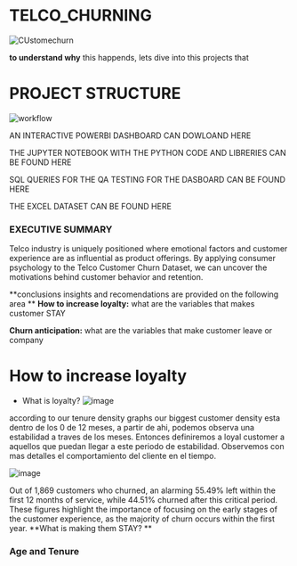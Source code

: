 # TELCO_CHURNING
![CUstomechurn](https://github.com/user-attachments/assets/498fb735-56e5-4096-89f6-7fb6af41754b)

**to understand why** this happends, lets dive into this projects that 

# PROJECT STRUCTURE

![workflow](https://github.com/user-attachments/assets/a47584bd-d906-42a8-8c3a-38bc588b469c)

AN INTERACTIVE POWERBI DASHBOARD CAN DOWLOAND HERE

THE JUPYTER NOTEBOOK WITH THE PYTHON CODE AND LIBRERIES CAN BE FOUND HERE

SQL QUERIES FOR THE QA TESTING FOR THE DASBOARD CAN BE FOUND HERE 

THE EXCEL DATASET CAN BE FOUND HERE

### EXECUTIVE SUMMARY 
Telco industry is uniquely positioned where emotional factors and customer experience are as influential as product offerings. By applying consumer psychology to the Telco Customer Churn Dataset, we can uncover the motivations behind customer behavior and retention.

**conclusions insights and recomendations are provided on the following area
**
**How to increase loyalty:** what are the variables that makes customer STAY

**Churn anticipation:** what are the variables that make customer leave or company

# How to increase loyalty
- What is loyalty?
![image](https://github.com/user-attachments/assets/e4c03504-6dc8-44ff-99c4-b53655bd5602)

according to our tenure density graphs our biggest customer density esta dentro de los 0 de 12 meses, a partir de ahi, podemos observa una estabilidad a traves de los meses. 
Entonces definiremos a loyal customer a aquellos que puedan llegar a este periodo de estabilidad. Observemos con mas detalles el comportamiento del cliente en el tiempo. 

![image](https://github.com/user-attachments/assets/89264236-b8cb-4f1b-91cf-46473b33c1cc)

Out of 1,869 customers who churned, an alarming 55.49% left within the first 12 months of service, while 44.51% churned after this critical period. These figures highlight the importance of focusing on the early stages of the customer experience, as the majority of churn occurs within the first year. **What is making them STAY? **


### Age and Tenure




 
